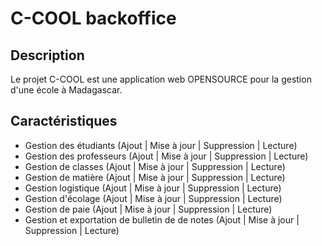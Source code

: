 # C-COOL backoffice

## Description

Le projet C-COOL est une application web OPENSOURCE pour la gestion d'une école à Madagascar.

## Caractéristiques

- Gestion des étudiants (Ajout | Mise à jour | Suppression | Lecture)
- Gestion des professeurs (Ajout | Mise à jour | Suppression | Lecture)
- Gestion de classes (Ajout | Mise à jour | Suppression | Lecture)
- Gestion de matière (Ajout | Mise à jour | Suppression | Lecture)
- Gestion logistique (Ajout | Mise à jour | Suppression | Lecture)
- Gestion d'écolage (Ajout | Mise à jour | Suppression | Lecture)
- Gestion de paie (Ajout | Mise à jour | Suppression | Lecture)
- Gestion et exportation de bulletin de de notes (Ajout | Mise à jour | Suppression | Lecture)
